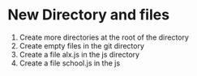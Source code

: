 # New Directory and files

1. Create more directories at the root of the directory
2. Create empty files in the git directory
3. Create a file alx.js in the js directory 
4. Create a file school.js in the js

